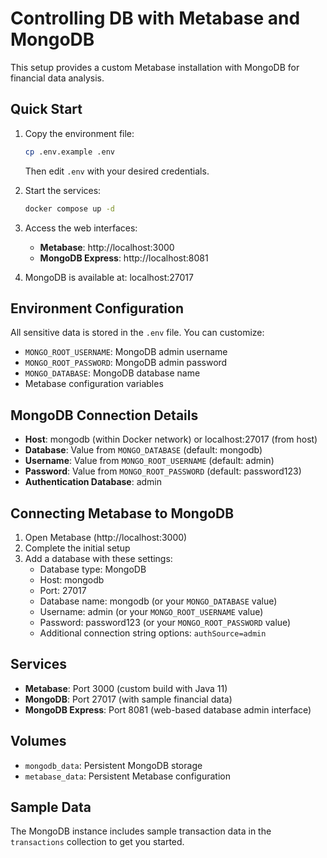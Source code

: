 # Controlling DB with Metabase and MongoDB

This setup provides a custom Metabase installation with MongoDB for financial data analysis.

## Quick Start

1. Copy the environment file:
   ```bash
   cp .env.example .env
   ```
   Then edit `.env` with your desired credentials.

2. Start the services:
   ```bash
   docker compose up -d
   ```

3. Access the web interfaces:
   - **Metabase**: http://localhost:3000
   - **MongoDB Express**: http://localhost:8081
4. MongoDB is available at: localhost:27017

## Environment Configuration

All sensitive data is stored in the `.env` file. You can customize:

- `MONGO_ROOT_USERNAME`: MongoDB admin username
- `MONGO_ROOT_PASSWORD`: MongoDB admin password  
- `MONGO_DATABASE`: MongoDB database name
- Metabase configuration variables

## MongoDB Connection Details

- **Host**: mongodb (within Docker network) or localhost:27017 (from host)
- **Database**: Value from `MONGO_DATABASE` (default: mongodb)
- **Username**: Value from `MONGO_ROOT_USERNAME` (default: admin)
- **Password**: Value from `MONGO_ROOT_PASSWORD` (default: password123)
- **Authentication Database**: admin

## Connecting Metabase to MongoDB

1. Open Metabase (http://localhost:3000)
2. Complete the initial setup
3. Add a database with these settings:
   - Database type: MongoDB
   - Host: mongodb
   - Port: 27017
   - Database name: mongodb (or your `MONGO_DATABASE` value)
   - Username: admin (or your `MONGO_ROOT_USERNAME` value)
   - Password: password123 (or your `MONGO_ROOT_PASSWORD` value)
   - Additional connection string options: `authSource=admin`

## Services

- **Metabase**: Port 3000 (custom build with Java 11)
- **MongoDB**: Port 27017 (with sample financial data)
- **MongoDB Express**: Port 8081 (web-based database admin interface)

## Volumes

- `mongodb_data`: Persistent MongoDB storage
- `metabase_data`: Persistent Metabase configuration

## Sample Data

The MongoDB instance includes sample transaction data in the `transactions` collection to get you started.